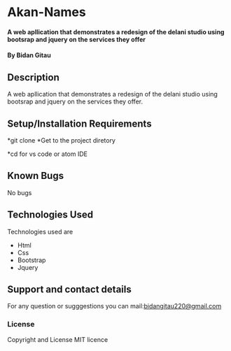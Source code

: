 # Akan-Names
####  A web apllication that demonstrates a redesign of the delani studio using bootsrap and jquery on the services they offer
#### By Bidan Gitau
## Description
 A web apllication that demonstrates a redesign of the delani studio using bootsrap and jquery on the services they offer.
## Setup/Installation Requirements
*git clone <project repository> 
*Get to the project diretory

*cd <project directory>
for vs code or atom IDE

## Known Bugs
No bugs 
## Technologies Used
Technologies used are
<ul>
<li>Html</li>
<li>Css</li>
<li>Bootstrap</li>
<li>Jquery</li>
</ul>

## Support and contact details
For any question or sugggestions you can mail:bidangitau220@gmail.com
### License
Copyright and License MIT licence